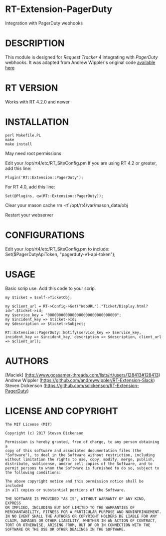 # RT-Extension-PagerDuty
Integration with PagerDuty webhooks

# DESCRIPTION
This module is designed for *Request Tracker 4* integrating with *PagerDuty* webhooks. It was adapted from Andrew Wippler's original code [available here](https://github.com/andrewwippler/RT-Extension-Slack)


# RT VERSION
Works with RT 4.2.0 and newer

# INSTALLATION
    perl Makefile.PL
    make
    make install

May need root permissions

Edit your /opt/rt4/etc/RT_SiteConfig.pm
If you are using RT 4.2 or greater, add this line:

	Plugin('RT::Extension::PagerDuty');

For RT 4.0, add this line:

	Set(@Plugins, qw(RT::Extension::PagerDuty));

Clear your mason cache
		rm -rf /opt/rt4/var/mason_data/obj

Restart your webserver

# CONFIGURATIONS

Edit your /opt/rt4/etc/RT_SiteConfig.pm to include: Set($PagerDutyApiToken, "pagerduty-v1-api-token");

# USAGE

Basic scrip use. Add this code to your scrip.

```
my $ticket = $self->TicketObj;

my $client_url = RT->Config->Get("WebURL")."Ticket/Display.html?id=".$ticket->id;
my $service_key = "0000000000000000000000000000000";
my $incident_key => $ticket->Id;
my $description => $ticket->Subject;

RT::Extension::PagerDuty::Notify(service_key => $service_key, incident_key => $incident_key, description => $description, client_url => $client_url);
```


# AUTHORS
[Maciek] (http://www.gossamer-threads.com/lists/rt/users/128413#128413)  
Andrew Wippler (https://github.com/andrewwippler/RT-Extension-Slack)
Steven Dickenson (https://github.com/sdickenson/RT-Extension-PagerDuty)


# LICENSE AND COPYRIGHT
    The MIT License (MIT)

    Copyright (c) 2017 Steven Dickenson

    Permission is hereby granted, free of charge, to any person obtaining a
    copy of this software and associated documentation files (the
    "Software"), to deal in the Software without restriction, including
    without limitation the rights to use, copy, modify, merge, publish,
    distribute, sublicense, and/or sell copies of the Software, and to
    permit persons to whom the Software is furnished to do so, subject to
    the following conditions:

    The above copyright notice and this permission notice shall be included
    in all copies or substantial portions of the Software.

    THE SOFTWARE IS PROVIDED "AS IS", WITHOUT WARRANTY OF ANY KIND, EXPRESS
    OR IMPLIED, INCLUDING BUT NOT LIMITED TO THE WARRANTIES OF
    MERCHANTABILITY, FITNESS FOR A PARTICULAR PURPOSE AND NONINFRINGEMENT.
    IN NO EVENT SHALL THE AUTHORS OR COPYRIGHT HOLDERS BE LIABLE FOR ANY
    CLAIM, DAMAGES OR OTHER LIABILITY, WHETHER IN AN ACTION OF CONTRACT,
    TORT OR OTHERWISE, ARISING FROM, OUT OF OR IN CONNECTION WITH THE
    SOFTWARE OR THE USE OR OTHER DEALINGS IN THE SOFTWARE.
